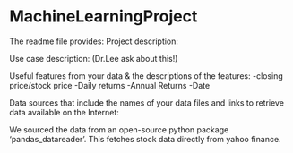 # MachineLearningProject

The readme file provides:
Project description:



Use case description: (Dr.Lee ask about this!)



Useful features from your data & the descriptions of the features:
-closing price/stock price
-Daily returns
-Annual Returns
-Date




Data sources that include the names of your data files and links to retrieve data available on the Internet:

We sourced the data from an open-source python package ‘pandas_datareader’.
This fetches stock data directly from yahoo finance. 
